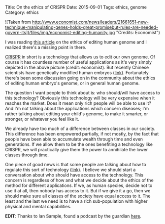 Title: On the ethics of CRISPR
Date: 2015-09-01
Tags: ethics, genome
Category: ethics

![Taken from http://www.economist.com/news/leaders/21661651-new-technique-manipulating-genes-holds-great-promisebut-rules-are-needed-govern-its](/files/img/economist-editing-humanity.jpg "Credits: Economist")

I was reading [this article](http://www.economist.com/news/leaders/21661651-new-technique-manipulating-genes-holds-great-promisebut-rules-are-needed-govern-its) on the ethics of editing human genome and I realized there's a missing point in there.

[CRISPR](https://en.wikipedia.org/wiki/CRISPR) in short is a technology that allows us to edit our own genome. Of course it has countless number of useful applications as it's very simply depicted in the above picture (credit: economist). But recently Chinese scientists have genetically modified human embryos ([link](http://www.nature.com/news/chinese-scientists-genetically-modify-human-embryos-1.17378)). Fortunately there's been some discussion going on in the community about the ethics of editing human embryo's genome, or in general human genome.

The question I want people to think about is: who should/will have access to this technology? Obviously this technology will be very expensive when it reaches the market. Does it mean only rich people will be able to use it? And I'm not talking about the applications which concern diseases; I'm rather talking about editing your child's genome, to make it smarter, or stronger, or whatever you feel like it.

We already have too much of a difference between classes in our society. This difference has been empowered partially, if not mostly, by the fact that people have been able to accumulate wealth through time and even generations. If we allow them to be the ones benefiting a technology like CRISPR, we will practically give them the power to annihilate the lower classes through time.

One piece of good news is that some people are talking about how to regulate this sort of technology ([link](http://www.nature.com/news/regulate-gene-editing-in-wild-animals-1.17523)). I believe we should start a conversation about who should have access to the technology. This concern is regardless of how and what we decide about the ethics of the method for different applications. If we, as human species, decide not to use it at all, then nobody has access to it. But if we give it a go, then we should make sure all classes of the society have equal access to it. The least and the last we need is to have a rich sub-population with higher physical and mental capabilities.

__EDIT__: Thanks to Ian Sample, found a podcast by the guardian [here](http://www.theguardian.com/science/audio/2015/may/01/genetics).